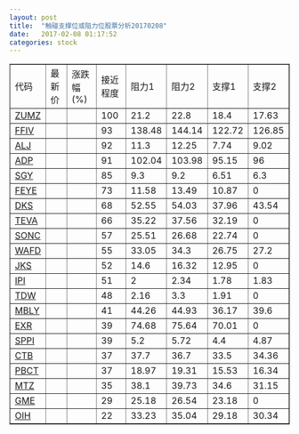 ```yaml
---
layout: post
title:  "触碰支撑位或阻力位股票分析20170208"
date:   2017-02-08 01:17:52
categories: stock
---
```

<script type="text/javascript">
var stockList = []
stockList.push('gb_zumz');
stockList.push('gb_ffiv');
stockList.push('gb_alj');
stockList.push('gb_adp');
stockList.push('gb_sgy');
stockList.push('gb_feye');
stockList.push('gb_dks');
stockList.push('gb_teva');
stockList.push('gb_sonc');
stockList.push('gb_wafd');
stockList.push('gb_jks');
stockList.push('gb_ipi');
stockList.push('gb_tdw');
stockList.push('gb_mbly');
stockList.push('gb_exr');
stockList.push('gb_sppi');
stockList.push('gb_ctb');
stockList.push('gb_pbct');
stockList.push('gb_mtz');
stockList.push('gb_gme');
stockList.push('gb_oih');
</script>
<table border="1">
 <tr>
 <td>代码</td>
 <td>最新价</td>
 <td>涨跌幅(%)</td>
 <td>接近程度</td>
 <td>阻力1</td>
 <td>阻力2</td>
 <td>支撑1</td>
 <td>支撑2</td>
</tr>
  <tr id="zumz" class="red">
  <td><a href="http://stock.finance.sina.com.cn/usstock/quotes/ZUMZ.html" target="_blank">ZUMZ</a></td><td></td><td></td><td>100</td><td>21.2</td><td>22.8</td><td>18.4</td><td>17.63</td></tr>
  <tr id="ffiv" class="green">
  <td><a href="http://stock.finance.sina.com.cn/usstock/quotes/FFIV.html" target="_blank">FFIV</a></td><td></td><td></td><td>93</td><td>138.48</td><td>144.14</td><td>122.72</td><td>126.85</td></tr>
  <tr id="alj" class="red">
  <td><a href="http://stock.finance.sina.com.cn/usstock/quotes/ALJ.html" target="_blank">ALJ</a></td><td></td><td></td><td>92</td><td>11.3</td><td>12.25</td><td>7.74</td><td>9.02</td></tr>
  <tr id="adp" class="green">
  <td><a href="http://stock.finance.sina.com.cn/usstock/quotes/ADP.html" target="_blank">ADP</a></td><td></td><td></td><td>91</td><td>102.04</td><td>103.98</td><td>95.15</td><td>96</td></tr>
  <tr id="sgy" class="green">
  <td><a href="http://stock.finance.sina.com.cn/usstock/quotes/SGY.html" target="_blank">SGY</a></td><td></td><td></td><td>85</td><td>9.3</td><td>9.2</td><td>6.51</td><td>6.3</td></tr>
  <tr id="feye" class="green">
  <td><a href="http://stock.finance.sina.com.cn/usstock/quotes/FEYE.html" target="_blank">FEYE</a></td><td></td><td></td><td>73</td><td>11.58</td><td>13.49</td><td>10.87</td><td>0</td></tr>
  <tr id="dks" class="red">
  <td><a href="http://stock.finance.sina.com.cn/usstock/quotes/DKS.html" target="_blank">DKS</a></td><td></td><td></td><td>68</td><td>52.55</td><td>54.03</td><td>37.96</td><td>43.54</td></tr>
  <tr id="teva" class="green">
  <td><a href="http://stock.finance.sina.com.cn/usstock/quotes/TEVA.html" target="_blank">TEVA</a></td><td></td><td></td><td>66</td><td>35.22</td><td>37.56</td><td>32.19</td><td>0</td></tr>
  <tr id="sonc" class="red">
  <td><a href="http://stock.finance.sina.com.cn/usstock/quotes/SONC.html" target="_blank">SONC</a></td><td></td><td></td><td>57</td><td>25.51</td><td>26.68</td><td>22.74</td><td>0</td></tr>
  <tr id="wafd" class="red">
  <td><a href="http://stock.finance.sina.com.cn/usstock/quotes/WAFD.html" target="_blank">WAFD</a></td><td></td><td></td><td>55</td><td>33.05</td><td>34.3</td><td>26.75</td><td>27.2</td></tr>
  <tr id="jks" class="red">
  <td><a href="http://stock.finance.sina.com.cn/usstock/quotes/JKS.html" target="_blank">JKS</a></td><td></td><td></td><td>52</td><td>14.6</td><td>16.32</td><td>12.95</td><td>0</td></tr>
  <tr id="ipi" class="red">
  <td><a href="http://stock.finance.sina.com.cn/usstock/quotes/IPI.html" target="_blank">IPI</a></td><td></td><td></td><td>51</td><td>2</td><td>2.34</td><td>1.78</td><td>1.83</td></tr>
  <tr id="tdw" class="green">
  <td><a href="http://stock.finance.sina.com.cn/usstock/quotes/TDW.html" target="_blank">TDW</a></td><td></td><td></td><td>48</td><td>2.16</td><td>3.3</td><td>1.91</td><td>0</td></tr>
  <tr id="mbly" class="red">
  <td><a href="http://stock.finance.sina.com.cn/usstock/quotes/MBLY.html" target="_blank">MBLY</a></td><td></td><td></td><td>41</td><td>44.26</td><td>44.93</td><td>36.17</td><td>39.6</td></tr>
  <tr id="exr" class="red">
  <td><a href="http://stock.finance.sina.com.cn/usstock/quotes/EXR.html" target="_blank">EXR</a></td><td></td><td></td><td>39</td><td>74.68</td><td>75.64</td><td>70.01</td><td>0</td></tr>
  <tr id="sppi" class="green">
  <td><a href="http://stock.finance.sina.com.cn/usstock/quotes/SPPI.html" target="_blank">SPPI</a></td><td></td><td></td><td>39</td><td>5.2</td><td>5.72</td><td>4.4</td><td>4.87</td></tr>
  <tr id="ctb" class="green">
  <td><a href="http://stock.finance.sina.com.cn/usstock/quotes/CTB.html" target="_blank">CTB</a></td><td></td><td></td><td>37</td><td>37.7</td><td>36.7</td><td>33.5</td><td>34.36</td></tr>
  <tr id="pbct" class="red">
  <td><a href="http://stock.finance.sina.com.cn/usstock/quotes/PBCT.html" target="_blank">PBCT</a></td><td></td><td></td><td>37</td><td>18.97</td><td>19.31</td><td>15.53</td><td>16.34</td></tr>
  <tr id="mtz" class="red">
  <td><a href="http://stock.finance.sina.com.cn/usstock/quotes/MTZ.html" target="_blank">MTZ</a></td><td></td><td></td><td>35</td><td>38.1</td><td>39.73</td><td>34.6</td><td>31.15</td></tr>
  <tr id="gme" class="red">
  <td><a href="http://stock.finance.sina.com.cn/usstock/quotes/GME.html" target="_blank">GME</a></td><td></td><td></td><td>29</td><td>25.18</td><td>26.54</td><td>23.18</td><td>0</td></tr>
  <tr id="oih" class="red">
  <td><a href="http://stock.finance.sina.com.cn/usstock/quotes/OIH.html" target="_blank">OIH</a></td><td></td><td></td><td>22</td><td>33.23</td><td>35.04</td><td>29.18</td><td>30.34</td></tr>
</table>
